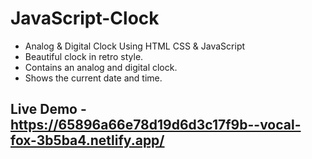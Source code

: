 # JavaScript-Clock

- Analog & Digital Clock Using HTML CSS & JavaScript
- Beautiful clock in retro style.
- Contains an analog and digital clock.
- Shows the current date and time.

## Live Demo - https://65896a66e78d19d6d3c17f9b--vocal-fox-3b5ba4.netlify.app/
